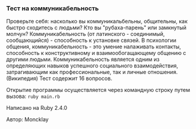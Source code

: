 ### Тест на коммуникабельность

Проверьте себя: насколько вы коммуникальбельны, общительны, как быстро
сходитесь с людьми? Кто вы "рубаха-парень" или замкнутый молчун?
Коммуникабельность (от латинского - соединимый, сообщающийся) - способность к установке связей.
В психологии общения, коммуникабельность - это умение налаживать контакты, способность к конструктивному и взаимообогащающему общению с другими людьми. Коммуникабельность является одним из определяющих навыков успешного социального взаимодействия, затрагивающим как профессиональные, так и личные отношения. (Википедия)
Тест содержит 16 вопросов.

Открытие программы осуществляется через командную строку путем вызова: ` ruby main.rb `

Написано на Ruby 2.4.0

Автор: Moncklay
